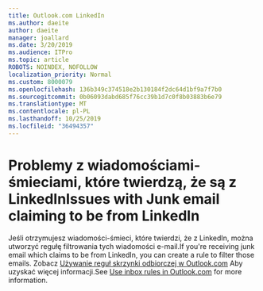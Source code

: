 ```yaml
---
title: Outlook.com LinkedIn
ms.author: daeite
author: daeite
manager: joallard
ms.date: 3/20/2019
ms.audience: ITPro
ms.topic: article
ROBOTS: NOINDEX, NOFOLLOW
localization_priority: Normal
ms.custom: 8000079
ms.openlocfilehash: 136b349c374518e2b130184f2dc64d1bf9a7f7b0
ms.sourcegitcommit: 0b06093dabd685f76cc39b1d7c0f8b03883b6e79
ms.translationtype: MT
ms.contentlocale: pl-PL
ms.lasthandoff: 10/25/2019
ms.locfileid: "36494357"
---
```

# <a name="issues-with-junk-email-claiming-to-be-from-linkedin"></a><span data-ttu-id="3e56d-102">Problemy z wiadomościami-śmieciami, które twierdzą, że są z LinkedIn</span><span class="sxs-lookup"><span data-stu-id="3e56d-102">Issues with Junk email claiming to be from LinkedIn</span></span>

<span data-ttu-id="3e56d-103">Jeśli otrzymujesz wiadomości-śmieci, które twierdzi, że z LinkedIn, można utworzyć regułę filtrowania tych wiadomości e-mail.</span><span class="sxs-lookup"><span data-stu-id="3e56d-103">If you're receiving junk email which claims to be from LinkedIn, you can create a rule to filter those emails.</span></span>
<span data-ttu-id="3e56d-104">Zobacz [Używanie reguł skrzynki odbiorczej w Outlook.com](https://aka.ms/OutlookComInboxRules) Aby uzyskać więcej informacji.</span><span class="sxs-lookup"><span data-stu-id="3e56d-104">See [Use inbox rules in Outlook.com](https://aka.ms/OutlookComInboxRules) for more information.</span></span>


